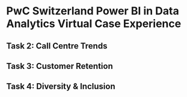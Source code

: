 # PwC Switzerland Power BI in Data Analytics Virtual Case Experience

## Task 2: Call Centre Trends

## Task 3: Customer Retention

## Task 4: Diversity & Inclusion
